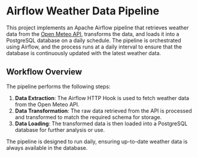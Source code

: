 # Airflow Weather Data Pipeline

This project implements an Apache Airflow pipeline that retrieves weather data from the [Open Meteo API](https://open-meteo.com/), transforms the data, and loads it into a PostgreSQL database on a daily schedule. The pipeline is orchestrated using Airflow, and the process runs at a daily interval to ensure that the database is continuously updated with the latest weather data.

## Workflow Overview

The pipeline performs the following steps:
1. **Data Extraction**: The Airflow HTTP Hook is used to fetch weather data from the Open Meteo API.
2. **Data Transformation**: The raw data retrieved from the API is processed and transformed to match the required schema for storage.
3. **Data Loading**: The transformed data is then loaded into a PostgreSQL database for further analysis or use.

The pipeline is designed to run daily, ensuring up-to-date weather data is always available in the database.




